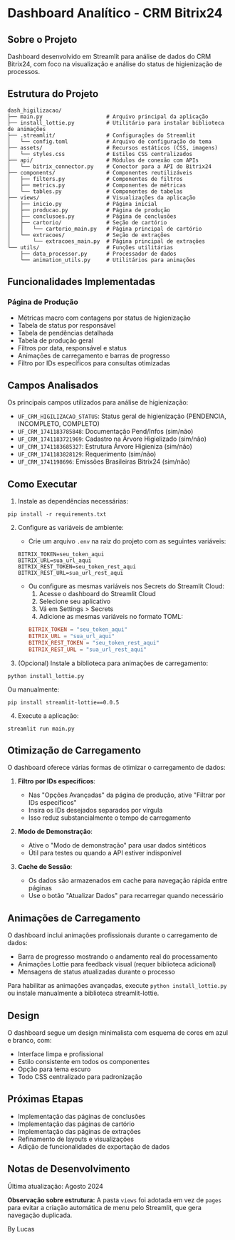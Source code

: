 # Dashboard Analítico - CRM Bitrix24

## Sobre o Projeto

Dashboard desenvolvido em Streamlit para análise de dados do CRM Bitrix24, com foco na visualização e análise do status de higienização de processos.

## Estrutura do Projeto

```
dash_higilizacao/
├── main.py                    # Arquivo principal da aplicação
├── install_lottie.py          # Utilitário para instalar biblioteca de animações
├── .streamlit/                # Configurações do Streamlit
│   └── config.toml            # Arquivo de configuração do tema
├── assets/                    # Recursos estáticos (CSS, imagens)
│   └── styles.css             # Estilos CSS centralizados
├── api/                       # Módulos de conexão com APIs
│   └── bitrix_connector.py    # Conector para a API do Bitrix24
├── components/                # Componentes reutilizáveis
│   ├── filters.py             # Componentes de filtros
│   ├── metrics.py             # Componentes de métricas
│   └── tables.py              # Componentes de tabelas
├── views/                     # Visualizações da aplicação
│   ├── inicio.py              # Página inicial
│   ├── producao.py            # Página de produção
│   ├── conclusoes.py          # Página de conclusões
│   ├── cartorio/              # Seção de cartório
│   │   └── cartorio_main.py   # Página principal de cartório
│   └── extracoes/             # Seção de extrações
│       └── extracoes_main.py  # Página principal de extrações
└── utils/                     # Funções utilitárias
    ├── data_processor.py      # Processador de dados
    └── animation_utils.py     # Utilitários para animações
```

## Funcionalidades Implementadas

### Página de Produção
- Métricas macro com contagens por status de higienização
- Tabela de status por responsável
- Tabela de pendências detalhada
- Tabela de produção geral
- Filtros por data, responsável e status
- Animações de carregamento e barras de progresso
- Filtro por IDs específicos para consultas otimizadas

## Campos Analisados

Os principais campos utilizados para análise de higienização:

- `UF_CRM_HIGILIZACAO_STATUS`: Status geral de higienização (PENDENCIA, INCOMPLETO, COMPLETO)
- `UF_CRM_1741183785848`: Documentação Pend/Infos (sim/não)
- `UF_CRM_1741183721969`: Cadastro na Árvore Higielizado (sim/não)
- `UF_CRM_1741183685327`: Estrutura Árvore Higieniza (sim/não)
- `UF_CRM_1741183828129`: Requerimento (sim/não)
- `UF_CRM_1741198696`: Emissões Brasileiras Bitrix24 (sim/não)

## Como Executar

1. Instale as dependências necessárias:
```
pip install -r requirements.txt
```

2. Configure as variáveis de ambiente:
   - Crie um arquivo `.env` na raiz do projeto com as seguintes variáveis:
   ```
   BITRIX_TOKEN=seu_token_aqui
   BITRIX_URL=sua_url_aqui
   BITRIX_REST_TOKEN=seu_token_rest_aqui
   BITRIX_REST_URL=sua_url_rest_aqui
   ```
   - Ou configure as mesmas variáveis nos Secrets do Streamlit Cloud:
     1. Acesse o dashboard do Streamlit Cloud
     2. Selecione seu aplicativo
     3. Vá em Settings > Secrets
     4. Adicione as mesmas variáveis no formato TOML:
     ```toml
     BITRIX_TOKEN = "seu_token_aqui"
     BITRIX_URL = "sua_url_aqui"
     BITRIX_REST_TOKEN = "seu_token_rest_aqui"
     BITRIX_REST_URL = "sua_url_rest_aqui"
     ```

3. (Opcional) Instale a biblioteca para animações de carregamento:
```
python install_lottie.py
```
Ou manualmente:
```
pip install streamlit-lottie==0.0.5
```

4. Execute a aplicação:
```
streamlit run main.py
```

## Otimização de Carregamento

O dashboard oferece várias formas de otimizar o carregamento de dados:

1. **Filtro por IDs específicos**: 
   - Nas "Opções Avançadas" da página de produção, ative "Filtrar por IDs específicos"
   - Insira os IDs desejados separados por vírgula
   - Isso reduz substancialmente o tempo de carregamento

2. **Modo de Demonstração**: 
   - Ative o "Modo de demonstração" para usar dados sintéticos 
   - Útil para testes ou quando a API estiver indisponível

3. **Cache de Sessão**:
   - Os dados são armazenados em cache para navegação rápida entre páginas
   - Use o botão "Atualizar Dados" para recarregar quando necessário

## Animações de Carregamento

O dashboard inclui animações profissionais durante o carregamento de dados:

- Barra de progresso mostrando o andamento real do processamento
- Animações Lottie para feedback visual (requer biblioteca adicional)
- Mensagens de status atualizadas durante o processo

Para habilitar as animações avançadas, execute `python install_lottie.py` ou instale manualmente a biblioteca streamlit-lottie.

## Design

O dashboard segue um design minimalista com esquema de cores em azul e branco, com:
- Interface limpa e profissional
- Estilo consistente em todos os componentes
- Opção para tema escuro
- Todo CSS centralizado para padronização

## Próximas Etapas

- Implementação das páginas de conclusões
- Implementação das páginas de cartório
- Implementação das páginas de extrações
- Refinamento de layouts e visualizações
- Adição de funcionalidades de exportação de dados

## Notas de Desenvolvimento

Última atualização: Agosto 2024

**Observação sobre estrutura:** A pasta `views` foi adotada em vez de `pages` para evitar a criação automática de menu pelo Streamlit, que gera navegação duplicada. 

By Lucas